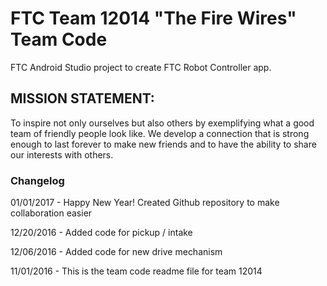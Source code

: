 # FTC Team 12014 "The Fire Wires" Team Code
FTC Android Studio project to create FTC Robot Controller app.

## MISSION STATEMENT:
To inspire not only ourselves but also others by exemplifying what a good team of friendly people look like. We develop a connection that is strong enough to last forever to make new friends and to have the ability to share our interests with others.

### Changelog
01/01/2017  - Happy New Year! Created Github repository to make collaboration easier

12/20/2016  - Added code for pickup / intake

12/06/2016  - Added code for new drive mechanism

11/01/2016  - This is the team code readme file for team 12014

